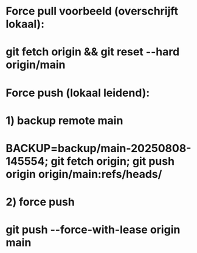 # Force pull voorbeeld (overschrijft lokaal):
# git fetch origin && git reset --hard origin/main

# Force push (lokaal leidend):
# 1) backup remote main
#    BACKUP=backup/main-20250808-145554; git fetch origin; git push origin origin/main:refs/heads/
# 2) force push
#    git push --force-with-lease origin main

